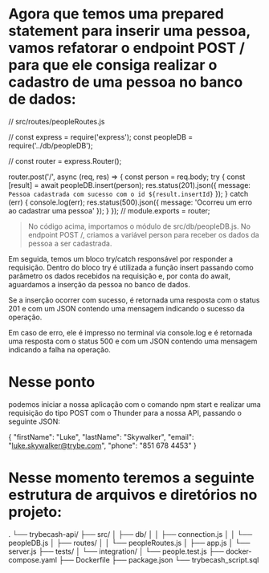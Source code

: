 # Agora que temos uma prepared statement para inserir uma pessoa, vamos refatorar o endpoint POST / para que ele consiga realizar o cadastro de uma pessoa no banco de dados:

// src/routes/peopleRoutes.js

// const express = require('express');
const peopleDB = require('../db/peopleDB');

// const router = express.Router();

router.post('/', async (req, res) => {
  const person = req.body;
  try {
    const [result] = await peopleDB.insert(person);
    res.status(201).json({
      message: `Pessoa cadastrada com sucesso com o id ${result.insertId}` });
  } catch (err) {
    console.log(err);
    res.status(500).json({ message: 'Ocorreu um erro ao cadastrar uma pessoa' });
  }
});
// module.exports = router;


> No código acima, importamos o módulo de src/db/peopleDB.js. No endpoint POST /, criamos a variável person para receber os dados da pessoa a ser cadastrada.

Em seguida, temos um bloco try/catch responsável por responder a requisição. Dentro do bloco try é utilizada a função insert passando como parâmetro os dados recebidos na requisição e, por conta do await, aguardamos a inserção da pessoa no banco de dados.

Se a inserção ocorrer com sucesso, é retornada uma resposta com o status 201 e com um JSON contendo uma mensagem indicando o sucesso da operação.

Em caso de erro, ele é impresso no terminal via console.log e é retornada uma resposta com o status 500 e com um JSON contendo uma mensagem indicando a falha na operação.



# Nesse ponto
 podemos iniciar a nossa aplicação com o comando npm start e realizar uma requisição do tipo POST com o Thunder para a nossa API, passando o seguinte JSON:

{
  "firstName": "Luke",
  "lastName": "Skywalker",
  "email": "luke.skywalker@trybe.com",
  "phone": "851 678 4453"
}


# Nesse momento teremos a seguinte estrutura de arquivos e diretórios no projeto:
.
└── trybecash-api/
    ├── src/
    │   ├── db/
    │   │   ├── connection.js
    │   │   └── peopleDB.js
    │   ├── routes/
    │   │   └── peopleRoutes.js
    │   ├── app.js
    │   └── server.js
    ├── tests/
    │   └── integration/
    │       └── people.test.js
    ├── docker-compose.yaml
    ├── Dockerfile
    ├── package.json
    └── trybecash_script.sql



























